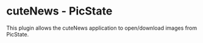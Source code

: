 # cuteNews - PicState

This plugin allows the cuteNews application to open/download images from PicState.
